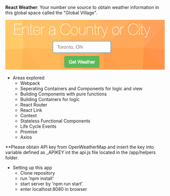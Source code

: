 **React Weather**: Your number one source to obtain weather information in this
global space called the "Global Village".

  ![alt text](app/images/markdown.png)


* Areas explored
  * Webpack
  * Seperating Containers and Components for logic and view
  * Building Components with pure functions
  * Building Containers for logic
  * React Router
  * React Link
  * Context             
  * Stateless Functional Components
  * Life Cycle Events
  * Promise
  * Axios


**Please obtain API key from OpenWeatherMap and insert the key into variable defined as _APIKEY int the api.js file
located in the /app/helpers folder.

* Setting up this app
  * Clone repository
  * run 'npm install'
  * start server by 'npm run start'
  * enter localhost:8080 in browser
